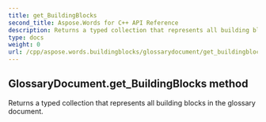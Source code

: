 ```yaml
---
title: get_BuildingBlocks
second_title: Aspose.Words for C++ API Reference
description: Returns a typed collection that represents all building blocks in the glossary document. 
type: docs
weight: 0
url: /cpp/aspose.words.buildingblocks/glossarydocument/get_buildingblocks/
---
```

## GlossaryDocument.get_BuildingBlocks method


Returns a typed collection that represents all building blocks in the glossary document.

